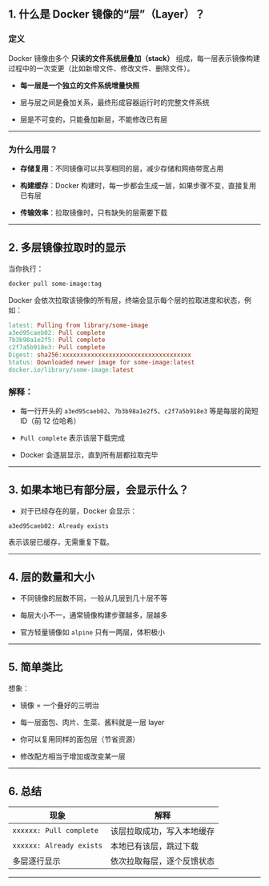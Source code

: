 
## 1\. 什么是 Docker 镜像的“层”（Layer）？

### 定义

Docker 镜像由多个 **只读的文件系统层叠加（stack）** 组成，每一层表示镜像构建过程中的一次变更（比如新增文件、修改文件、删除文件）。

-   **每一层是一个独立的文件系统增量快照**
    
-   层与层之间是叠加关系，最终形成容器运行时的完整文件系统
    
-   层是不可变的，只能叠加新层，不能修改已有层
    

---

### 为什么用层？

-   **存储复用**：不同镜像可以共享相同的层，减少存储和网络带宽占用
    
-   **构建缓存**：Docker 构建时，每一步都会生成一层，如果步骤不变，直接复用已有层
    
-   **传输效率**：拉取镜像时，只有缺失的层需要下载
    

---

## 2\. 多层镜像拉取时的显示

当你执行：

```bash
docker pull some-image:tag
```

Docker 会依次拉取该镜像的所有层，终端会显示每个层的拉取进度和状态，例如：

```makefile
latest: Pulling from library/some-image
a3ed95caeb02: Pull complete
7b3b98a1e2f5: Pull complete
c2f7a5b918e3: Pull complete
Digest: sha256:xxxxxxxxxxxxxxxxxxxxxxxxxxxxxxxxxxxx
Status: Downloaded newer image for some-image:latest
docker.io/library/some-image:latest
```

### 解释：

-   每一行开头的 `a3ed95caeb02`、`7b3b98a1e2f5`、`c2f7a5b918e3` 等是每层的简短 ID（前 12 位哈希）
    
-   `Pull complete` 表示该层下载完成
    
-   Docker 会逐层显示，直到所有层都拉取完毕
    

---

## 3\. 如果本地已有部分层，会显示什么？

-   对于已经存在的层，Docker 会显示：
    

```arduino
a3ed95caeb02: Already exists
```

表示该层已缓存，无需重复下载。

---

## 4\. 层的数量和大小

-   不同镜像的层数不同，一般从几层到几十层不等
    
-   每层大小不一，通常镜像构建步骤越多，层越多
    
-   官方轻量镜像如 `alpine` 只有一两层，体积极小
    

---

## 5\. 简单类比

想象：

-   镜像 = 一个叠好的三明治
    
-   每一层面包、肉片、生菜、酱料就是一层 layer
    
-   你可以复用同样的面包层（节省资源）
    
-   修改配方相当于增加或改变某一层
    

---

## 6\. 总结

| 现象 | 解释 |
| --- | --- |
| `xxxxxx: Pull complete` | 该层拉取成功，写入本地缓存 |
| `xxxxxx: Already exists` | 本地已有该层，跳过下载 |
| 多层逐行显示 | 依次拉取每层，逐个反馈状态 |

---